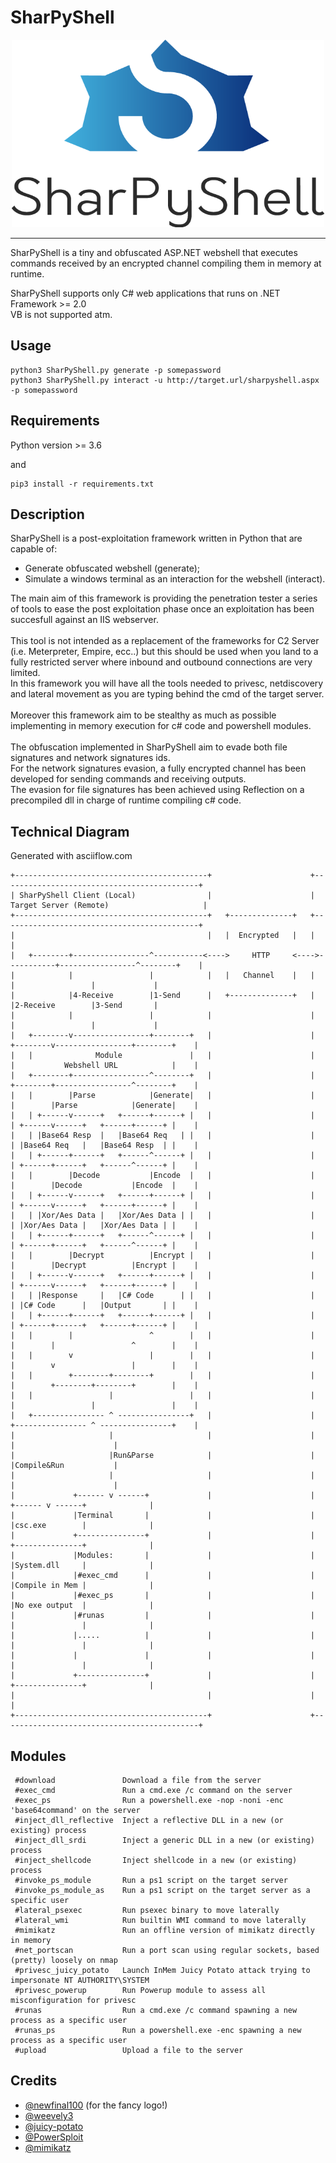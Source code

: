 # SharPyShell

<p align="center"><img src="logo.png" width="500" height="300" /></p>

<hr/>

SharPyShell is a tiny and obfuscated ASP.NET webshell that executes commands received by an encrypted channel compiling them in memory at runtime.

SharPyShell supports only C# web applications that runs on .NET Framework >= 2.0<br>VB is not supported atm.

## Usage

```
python3 SharPyShell.py generate -p somepassword
python3 SharPyShell.py interact -u http://target.url/sharpyshell.aspx -p somepassword
```

## Requirements

Python version >= 3.6

and

```
pip3 install -r requirements.txt
```

## Description

SharPyShell is a post-exploitation framework written in Python that are capable of:

  - Generate obfuscated webshell (generate);
  - Simulate a windows terminal as an interaction for the webshell (interact).
  
  The main aim of this framework is providing the penetration tester a series of tools to ease the post exploitation phase once an exploitation has been succesfull against an IIS webserver.
  <br>
  <br>
  This tool is not intended as a replacement of the frameworks for C2 Server (i.e. Meterpreter, Empire, ecc..) but this should be used when you land to a fully restricted server where inbound and outbound connections are very limited.
<br>
In this framework you will have all the tools needed to privesc, netdiscovery and lateral movement as you are typing behind the cmd of the target server.
<br>
<br>
Moreover this framework aim to be stealthy as much as possible implementing in memory execution for c# code and powershell modules.
<br>
<br>
The obfuscation implemented in SharPyShell aim to evade both file signatures and network signatures ids.<br>
For the network signatures evasion, a fully encrypted channel has been developed for sending commands and receiving outputs.<br>
The evasion for file signatures has been achieved using Reflection on a precompiled dll in charge of runtime compiling c# code.<br>

## Technical Diagram

Generated with asciiflow.com
 ```
+-------------------------------------------+                      +--------------------------------------------+
| SharPyShell Client (Local)                |                      | Target Server (Remote)                     |
+-------------------------------------------+   +--------------+   +--------------------------------------------+
|                                           |   |  Encrypted   |   |                                            |
|   +--------+-----------------^-----------<---->     HTTP     <---->-----------+-----------------^--------+    |
|            |                 |            |   |   Channel    |   |            |                 |             |
|            |4-Receive        |1-Send      |   +--------------+   |            |2-Receive        |3-Send       |
|            |                 |            |                      |            |                 |             |
|   +--------v-----------------+--------+   |                      |   +--------v-----------------+--------+    |
|   |              Module               |   |                      |   |           Webshell URL            |    |
|   +--------+-----------------^--------+   |                      |   +--------+-----------------^--------+    |
|   |        |Parse            |Generate|   |                      |   |        |Parse            |Generate|    |
|   | +------v------+   +------+------+ |   |                      |   | +------v------+   +------+------+ |    |
|   | |Base64 Resp  |   |Base64 Req   | |   |                      |   | |Base64 Req   |   |Base64 Resp  | |    |
|   | +------+------+   +------^------+ |   |                      |   | +------+------+   +------^------+ |    |
|   |        |Decode           |Encode  |   |                      |   |        |Decode           |Encode  |    |
|   | +------v------+   +------+------+ |   |                      |   | +------v------+   +------+------+ |    |
|   | |Xor/Aes Data |   |Xor/Aes Data | |   |                      |   | |Xor/Aes Data |   |Xor/Aes Data | |    |
|   | +------+------+   +------^------+ |   |                      |   | +------+------+   +------^------+ |    |
|   |        |Decrypt          |Encrypt |   |                      |   |        |Decrypt          |Encrypt |    |
|   | +------v------+   +------+------+ |   |                      |   | +------v------+   +------+------+ |    |
|   | |Response     |   |C# Code      | |   |                      |   | |C# Code      |   |Output       | |    |
|   | +------+------+   +------+------+ |   |                      |   | +------+------+   +------+------+ |    |
|   |        |                 ^        |   |                      |   |        |                 ^        |    |
|   |        v                 |        |   |                      |   |        v                 |        |    |
|   |        +--------+--------+        |   |                      |   |        +--------+--------+        |    |
|   |                 |                 |   |                      |   |                 |                 |    |
|   +---------------- ^ ----------------+   |                      |   +---------------- ^ ----------------+    |
|                     |                     |                      |                     |                      |
|                     |Run&Parse            |                      |                     |Compile&Run           |
|                     |                     |                      |                     |                      |
|             +------ v ------+             |                      |             +------ v ------+              |
|             |Terminal       |             |                      |             |csc.exe        |              |
|             +---------------+             |                      |             +---------------+              |
|             |Modules:       |             |                      |             |System.dll     |              |
|             |#exec_cmd      |             |                      |             |Compile in Mem |              |
|             |#exec_ps       |             |                      |             |No exe output  |              |
|             |#runas         |             |                      |             |               |              |
|             |.....          |             |                      |             |               |              |
|             |               |             |                      |             |               |              |
|             +---------------+             |                      |             +---------------+              |
|                                           |                      |                                            |
+-------------------------------------------+                      +--------------------------------------------+
```

## Modules

```
 #download               Download a file from the server                                            
 #exec_cmd               Run a cmd.exe /c command on the server                                     
 #exec_ps                Run a powershell.exe -nop -noni -enc 'base64command' on the server         
 #inject_dll_reflective  Inject a reflective DLL in a new (or existing) process                     
 #inject_dll_srdi        Inject a generic DLL in a new (or existing) process                        
 #inject_shellcode       Inject shellcode in a new (or existing) process                            
 #invoke_ps_module       Run a ps1 script on the target server                                      
 #invoke_ps_module_as    Run a ps1 script on the target server as a specific user                   
 #lateral_psexec         Run psexec binary to move laterally                                        
 #lateral_wmi            Run builtin WMI command to move laterally                                  
 #mimikatz               Run an offline version of mimikatz directly in memory                      
 #net_portscan           Run a port scan using regular sockets, based (pretty) loosely on nmap      
 #privesc_juicy_potato   Launch InMem Juicy Potato attack trying to impersonate NT AUTHORITY\SYSTEM 
 #privesc_powerup        Run Powerup module to assess all misconfiguration for privesc              
 #runas                  Run a cmd.exe /c command spawning a new process as a specific user         
 #runas_ps               Run a powershell.exe -enc spawning a new process as a specific user        
 #upload                 Upload a file to the server 
```


## Credits

<ul>
  <li><a href="https://github.com/newfinal100">@newfinal100</a> (for the fancy logo!)</li>
  <li><a href="https://github.com/epinna/weevely3">@weevely3</a></li>
  <li><a href="https://github.com/ohpe/juicy-potato">@juicy-potato</a></li>
  <li><a href="https://github.com/PowerShellMafia/PowerSploit">@PowerSploit</a></li>
  <li><a href="https://github.com/gentilkiwi/mimikatz">@mimikatz</a></li>
</ul>
